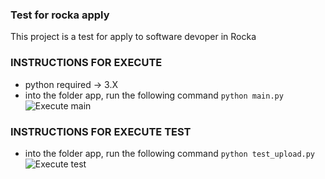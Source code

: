 ### Test for rocka apply
This project is a test for apply to software devoper in Rocka

### INSTRUCTIONS FOR EXECUTE
- python required -> 3.X
- into the folder app, run the following command `python main.py` 
![Execute main](app/screenshot1.jpg)


### INSTRUCTIONS FOR EXECUTE TEST
- into the folder app, run the following command `python test_upload.py` 
![Execute test](app/screenshot1.jpg)


